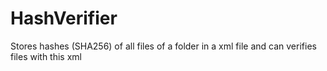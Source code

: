 # HashVerifier
Stores hashes (SHA256) of all files of a folder in a xml file and can verifies files with this xml

